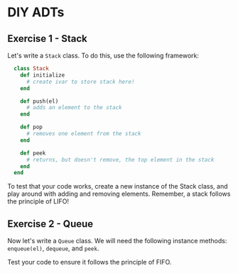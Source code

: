 # DIY ADTs

## Exercise 1 - Stack

Let's write a `Stack` class. To do this, use the following framework:

```ruby
  class Stack
    def initialize
      # create ivar to store stack here!
    end

    def push(el)
      # adds an element to the stack
    end

    def pop
      # removes one element from the stack
    end

    def peek
      # returns, but doesn't remove, the top element in the stack
    end
  end
```

To test that your code works, create a new instance of the Stack class, and play around with adding and removing elements. Remember, a stack follows the principle of LIFO!

## Exercise 2 - Queue

Now let's write a `Queue` class. We will need the following instance methods: `enqueue(el)`, `dequeue`, and `peek`.

Test your code to ensure it follows the principle of FIFO.